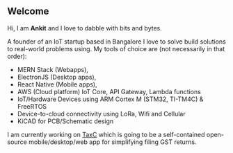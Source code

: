 ## Welcome

Hi, I am **Ankit** and I love to dabble with bits and bytes. 

A founder of an IoT startup based in Bangalore I love to solve build solutions to real-world problems using. My tools of choice are (not necessarily in that order):

- MERN Stack (Webapps),
- ElectronJS (Desktop apps),
- React Native (Mobile apps),
- AWS (Cloud platform) IoT Core, API Gateway, Lambda functions
- IoT/Hardware Devices using ARM Cortex M (STM32, TI-TM4C) & FreeRTOS
- Device-to-cloud connectivity using LoRa, Wifi and Cellular
- KiCAD for PCB/Schematic design

I am currently working on [TaxC](github.com/ankitmhn/taxc) which is going to be a self-contained open-source mobile/desktop/web app for simplifying filing GST returns. 

